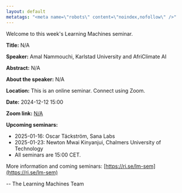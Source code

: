 ```yaml
---
layout: default
metatags: "<meta name=\"robots\" content=\"noindex,nofollow\" />"
---
```

 
Welcome to this week's Learning Machines seminar.

**Title:** N/A

**Speaker:** Amal Nammouchi, Karlstad University and AfriClimate AI

**Abstract:** N/A

**About the speaker:** N/A

**Location:** This is an online seminar. Connect using Zoom.

**Date:** 2024-12-12 15:00

**Zoom link:** [N/A](N/A)

**Upcoming seminars:**

* 2025-01-16: Oscar Täckström, Sana Labs
* 2025-01-23: Newton Mwai Kinyanjui, Chalmers University of Technology
* All seminars are 15:00 CET.

More information and coming seminars: [https://ri.se/lm-sem](https://ri.se/lm-sem)

-- The Learning Machines Team

